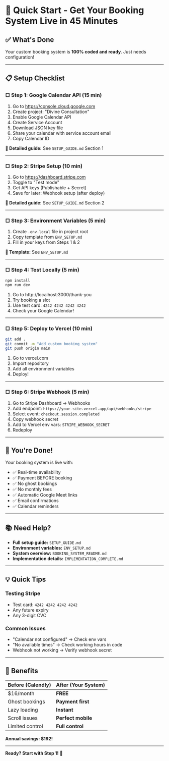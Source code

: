 # 🚀 Quick Start - Get Your Booking System Live in 45 Minutes

## ✅ What's Done

Your custom booking system is **100% coded and ready**. Just needs configuration!

---

## 📋 Setup Checklist

### □ Step 1: Google Calendar API (15 min)
1. Go to https://console.cloud.google.com
2. Create project: "Divine Consultation"
3. Enable Google Calendar API
4. Create Service Account
5. Download JSON key file
6. Share your calendar with service account email
7. Copy Calendar ID

**📖 Detailed guide:** See `SETUP_GUIDE.md` Section 1

---

### □ Step 2: Stripe Setup (10 min)
1. Go to https://dashboard.stripe.com
2. Toggle to "Test mode"
3. Get API keys (Publishable + Secret)
4. Save for later: Webhook setup (after deploy)

**📖 Detailed guide:** See `SETUP_GUIDE.md` Section 2

---

### □ Step 3: Environment Variables (5 min)
1. Create `.env.local` file in project root
2. Copy template from `ENV_SETUP.md`
3. Fill in your keys from Steps 1 & 2

**📖 Template:** See `ENV_SETUP.md`

---

### □ Step 4: Test Locally (5 min)
```bash
npm install
npm run dev
```

1. Go to http://localhost:3000/thank-you
2. Try booking a slot
3. Use test card: `4242 4242 4242 4242`
4. Check your Google Calendar!

---

### □ Step 5: Deploy to Vercel (10 min)
```bash
git add .
git commit -m "Add custom booking system"
git push origin main
```

1. Go to vercel.com
2. Import repository
3. Add all environment variables
4. Deploy!

---

### □ Step 6: Stripe Webhook (5 min)
1. Go to Stripe Dashboard → Webhooks
2. Add endpoint: `https://your-site.vercel.app/api/webhooks/stripe`
3. Select event: `checkout.session.completed`
4. Copy webhook secret
5. Add to Vercel env vars: `STRIPE_WEBHOOK_SECRET`
6. Redeploy

---

## 🎯 You're Done!

Your booking system is live with:
- ✅ Real-time availability
- ✅ Payment BEFORE booking
- ✅ No ghost bookings
- ✅ No monthly fees
- ✅ Automatic Google Meet links
- ✅ Email confirmations
- ✅ Calendar reminders

---

## 📚 Need Help?

- **Full setup guide:** `SETUP_GUIDE.md`
- **Environment variables:** `ENV_SETUP.md`
- **System overview:** `BOOKING_SYSTEM_README.md`
- **Implementation details:** `IMPLEMENTATION_COMPLETE.md`

---

## 💡 Quick Tips

### Testing Stripe
- Test card: `4242 4242 4242 4242`
- Any future expiry
- Any 3-digit CVC

### Common Issues
- "Calendar not configured" → Check env vars
- "No available times" → Check working hours in code
- Webhook not working → Verify webhook secret

---

## 🎉 Benefits

| Before (Calendly) | After (Your System) |
|-------------------|---------------------|
| $16/month | **FREE** |
| Ghost bookings | **Payment first** |
| Lazy loading | **Instant** |
| Scroll issues | **Perfect mobile** |
| Limited control | **Full control** |

**Annual savings: $192!**

---

**Ready? Start with Step 1!** 🚀

